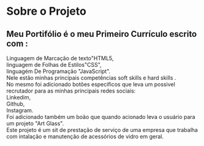 <title>Meu Portifólio</title>
<h1>Sobre o Projeto</h1> 
<h2>Meu Portifólio é o meu Primeiro Currículo escrito com :</h2>
<p>Linguagem de Marcação de texto"HTML5,<br>
linguagem de Folhas de Estilos"CSS",<br>
linguagém De Programação "JavaScript".<br>
Nele estão minhas principais competências soft skills e hard skills .<br>
No mesmo foi adicionado botões especificos que leva um possivel recrutador para as minhas principais redes sociais:<br>
Linkedim,<br>
Github,<br>
Instagram.<br>
Foi adicionado também um boão que quando acionado leva o usuário para um projeto "Art Glass".<br>
Este projeto é um sit de prestação de serviço de uma empresa que trabalha com intalação e manutenção de acessórios de vidro em geral.</p>

